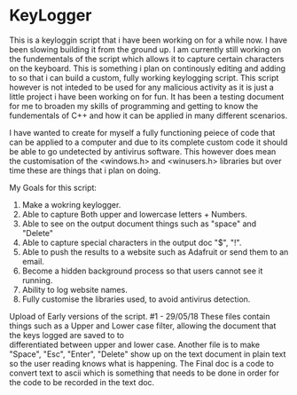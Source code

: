 # KeyLogger
This is a keyloggin script that i have been working on for a while now. I have been slowing building it from the ground up. I am currently still working on the fundementals of the script which allows it to capture certain characters on the keyboard. This is something i plan on continously editing and adding to so that i can build a custom, fully working keylogging script. This script however is not inteded to be used for any malicious activity as it is just a little project i have been working on for fun. It has been a testing document for me to broaden my skills of programming and getting to know the fundementals of C++ and how it can be applied in many different scenarios. 

I have wanted to create for myself a fully functioning peiece of code that can be applied to a computer and due to its complete custom code it should be able to go undetected by antivirus software. This however does mean the customisation of the <windows.h> and <winusers.h> libraries but over time these are things that i plan on doing.

My Goals for this script:
1) Make a wokring keylogger.
2) Able to capture Both upper and lowercase letters + Numbers.
3) Able to see on the output document things such as "space" and "Delete"
4) Able to capture special characters in the output doc "$", "!".
5) Able to push the results to a website such as Adafruit or send them to an email.
6) Become a hidden background process so that users cannot see it running.
7) Ability to log website names.
8) Fully customise the libraries used, to avoid antivirus detection.

  Upload of Early versions of the script. #1 - 29/05/18
    These files contain things such as a Upper and Lower case filter, allowing the document that the keys logged are saved to to     
    differentiated between upper and lower case.
    Another file is to make "Space", "Esc", "Enter", "Delete" show up on the text document in plain text so the user reading knows what is 
    happening.
    The Final doc is a code to convert text to ascii which is something that needs to be done in order for the code to be recorded in the 
    text doc.

